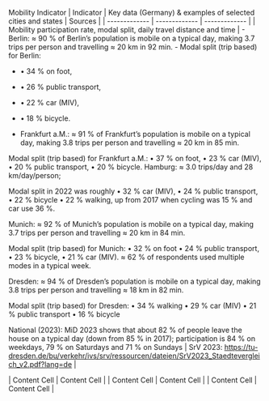 


Mobility Indicator
| Indicator  | Key data (Germany) & examples of selected cities and states | Sources |
| ------------- | ------------- | ------------- |
| Mobility participation rate, modal split, daily travel distance and time  | - Berlin: ≈ 90 % of Berlin’s population is mobile on a typical day, making 3.7 trips per person and travelling ≈ 20 km in 92 min. - Modal split (trip based) for Berlin: 
 - •	34 % on foot, 
 - •	26 % public transport, 
 - •	22 % car (MIV), 
 - •	18 % bicycle.

- Frankfurt a.M.: 
≈ 91 % of Frankfurt’s population is mobile on a typical day, making 3.8 trips per person and travelling ≈ 20 km in 85 min. 

Modal split (trip based) for Frankfurt a.M.: 
•	37 % on foot, 
•	23 % car (MIV), 
•	20 % public transport, 
•	20 % bicycle.
Hamburg:
≈ 3.0 trips/day and 28 km/day/person; 

Modal split in 2022 was roughly 
•	32 % car (MIV), 
•	24 % public transport, 
•	22 % bicycle 
•	22 % walking, up from 2017 when cycling was 15 % and car use 36 %.
 
Munich:
≈ 92 % of Munich’s population is mobile on a typical day, making 3.7 trips per person and travelling ≈ 20 km in 84 min. 

Modal split (trip based) for Munich: 
•	32 % on foot
•	24 % public transport, 
•	23 % bicycle, 
•	21 % car (MIV).
≈ 62 % of respondents used multiple modes in a typical week.

Dresden:
≈ 94 % of Dresden’s population is mobile on a typical day, making 3.8 trips per person and travelling ≈ 18 km in 82 min. 

Modal split (trip based) for Dresden: 
•	34 % walking
•	29 % car (MIV)
•	21 % public transport
•	16 % bicycle

National (2023): MiD 2023 shows that about 82 % of people leave the house on a typical day (down from 85 % in 2017); participation is 84 % on weekdays, 79 % on Saturdays and 71 % on Sundays  | SrV 2023: https://tu-dresden.de/bu/verkehr/ivs/srv/ressourcen/dateien/SrV2023_Staedtevergleich_v2.pdf?lang=de  |


| Content Cell  | Content Cell  |
| Content Cell  | Content Cell  |
| Content Cell  | Content Cell  |


